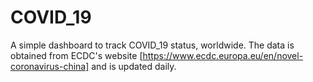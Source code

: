 # COVID_19

A simple dashboard to track COVID_19 status, worldwide. The data is obtained from ECDC's website [https://www.ecdc.europa.eu/en/novel-coronavirus-china] and is updated daily.
